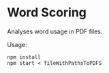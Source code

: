 # Word Scoring

Analyses word usage in PDF files.

Usage:

```
npm install
npm start < fileWithPathsToPDFS
```
